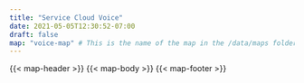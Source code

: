 ```yaml
---
title: "Service Cloud Voice"
date: 2021-05-05T12:30:52-07:00
draft: false
map: "voice-map" # This is the name of the map in the /data/maps folder...
---
```


<!-- Using shortcodes to build this map... -->

{{< map-header >}}
{{< map-body >}}
{{< map-footer >}}
